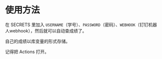 # 使用方法

在 SECRETS 里加入 `USERNAME`（学号）、`PASSWORD`（密码）、`WEBHOOK`（钉钉机器人webhook），然后就可以自动查成绩了。

自己的成绩以库变量的形式存储。

记得把 Actions 打开。
